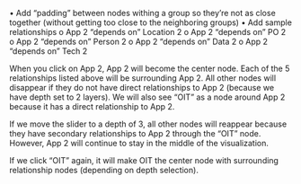 •	Add “padding” between nodes withing a group so they’re not as close together (without getting too close to the neighboring groups)
•	Add sample relationships
o	App 2 “depends on” Location 2
o	App 2 “depends on” PO 2
o	App 2 “depends on” Person 2
o	App 2 “depends on” Data 2
o	App 2 “depends on” Tech 2

When you click on App 2, App 2 will become the center node. Each of the 5 relationships listed above will be surrounding App 2.
All other nodes will disappear if they do not have direct relationships to App 2 (because we have depth set to 2 layers).
We will also see “OIT” as a node around App 2 because it has a direct relationship to App 2.

If we move the slider to a depth of 3, all other nodes will reappear because they have secondary relationships to App 2 through the “OIT” node. However, App 2 will continue to stay in the middle of the visualization.

If we click “OIT” again, it will make OIT the center node with surrounding relationship nodes (depending on depth selection).
